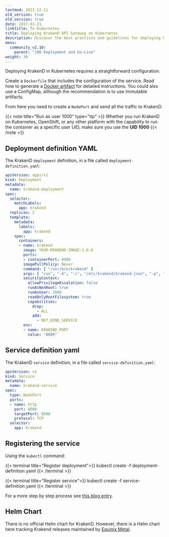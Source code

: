 ```yaml
---
lastmod: 2021-12-11
old_version: true
old_version: true
date: 2017-01-21
linktitle: To Kubernetes
title: Deploying KrakenD API Gateway on Kubernetes
description: Discover the best practices and guidelines for deploying KrakenD API Gateway on Kubernetes, enabling scalable and efficient API management
menu:
  community_v2.10:
    parent: "190 Deployment and Go-Live"
weight: 30
---
```


Deploying KrakenD in Kubernetes requires a straightforward configuration.

Create a `Dockerfile` that includes the configuration of the service. Read how to generate a [Docker artifact](/docs/v2.11/v2.10/deploying/docker/) for detailed instructions. You could also use a ConfigMap, although the recommendation is to use immutable artifacts.

From here you need to create a `NodePort` and send all the traffic to KrakenD.

{{< note title="Run as user 1000" type="tip" >}}
Whether you run KrakenD on Kubernetes, OpenShift, or any other platform with the capability to run the container as a specific user UID, make sure you use the **UID 1000**
{{< /note >}}


## Deployment definition YAML
The KrakenD `deployment` definition, in a file called `deployment-definition.yaml`:

```yaml
apiVersion: apps/v1
kind: Deployment
metadata:
  name: krakend-deployment
spec:
  selector:
    matchLabels:
      app: krakend
  replicas: 2
  template:
    metadata:
      labels:
        app: krakend
    spec:
      containers:
      - name: krakend
        image: YOUR-KRAKEND-IMAGE:1.0.0
        ports:
        - containerPort: 8080
        imagePullPolicy: Never
        command: [ "/usr/bin/krakend" ]
        args: [ "run", "-d", "-c", "/etc/krakend/krakend.json", "-p", "8080" ]
        securityContext:
          allowPrivilegeEscalation: false
          runAsNonRoot: true
          runAsUser: 1000
          readOnlyRootFilesystem: true
          capabilities:
            drop:
              - ALL
            add:
              - NET_BIND_SERVICE
        env:
        - name: KRAKEND_PORT
          value: "8080"
```


## Service definition yaml

The KrakenD `service` definition, in a file called `service-definition.yaml`:
```yaml
apiVersion: v1
kind: Service
metadata:
  name: krakend-service
spec:
  type: NodePort
  ports:
  - name: http
    port: 8000
    targetPort: 8080
    protocol: TCP
  selector:
    app: krakend
```

## Registering the service

Using the `kubectl` command:

{{< terminal title="Register deployment">}}
kubectl create -f deployment-definition.yaml
{{< /terminal >}}

{{< terminal title="Register service">}}
kubectl create -f service-definition.yaml
{{< /terminal >}}

For a more step by step process see [this blog entry](/blog/krakend-on-kubernetes/).

## Helm Chart

There is no official Helm chart for KrakenD. However, there is a Helm chart here
tracking Krakend releases maintained by [Equinix Metal](https://github.com/equinixmetal-helm/krakend).
